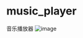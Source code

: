 # music_player
音乐播放器
![image](https://github.com/user-attachments/assets/540f49a3-9664-4865-81fc-2c0e98a8aef1)
